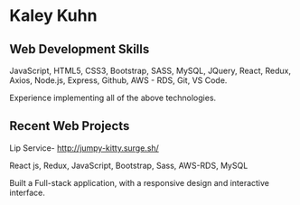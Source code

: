 # Kaley Kuhn

## Web Development Skills
JavaScript, HTML5, CSS3, Bootstrap, SASS, MySQL, JQuery, React, Redux, Axios, Node.js, Express, Github, AWS - RDS, Git, VS Code.

Experience implementing all of the above technologies.

## Recent Web Projects
Lip Service-​ ​http://jumpy-kitty.surge.sh/

React js, Redux, JavaScript, Bootstrap, Sass, AWS-RDS, MySQL

Built a Full-stack application, with a responsive design and interactive interface.

